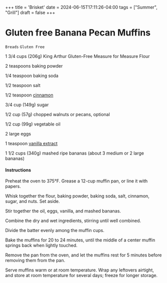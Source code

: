 +++
title = 'Brisket'
date = 2024-06-15T17:11:26-04:00
tags = ["Summer", "Grill"]
draft = false
+++
# Gluten free Banana Pecan Muffins

`Breads` `Gluten Free`

1 3/4 cups (206g) King Arthur Gluten-Free Measure for Measure Flour

2 teaspoons baking powder

1/4 teaspoon baking soda

1/2 teaspoon salt

1/2 teaspoon [cinnamon](https://shop.kingarthurflour.com/items/vietnamese-cinnamon-3-oz)

3/4 cup (149g) sugar

1/2 cup (57g) chopped walnuts or pecans, optional

1/2 cup (99g) vegetable oil

2 large eggs

1 teaspoon [vanilla extract](https://shop.kingarthurflour.com/items/pure-vanilla-extract-16-oz)

1 1/2 cups (340g) mashed ripe bananas (about 3 medium or 2 large bananas)

#### Instructions

Preheat the oven to 375°F. Grease a 12-cup muffin pan, or line it with papers.

Whisk together the flour, baking powder, baking soda, salt, cinnamon, sugar, and nuts. Set aside.

Stir together the oil, eggs, vanilla, and mashed bananas.

Combine the dry and wet ingredients, stirring until well combined.

Divide the batter evenly among the muffin cups.

Bake the muffins for 20 to 24 minutes, until the middle of a center muffin springs back when lightly touched.

Remove the pan from the oven, and let the muffins rest for 5 minutes before removing them from the pan.

Serve muffins warm or at room temperature. Wrap any leftovers airtight, and store at room temperature for several days; freeze for longer storage.
